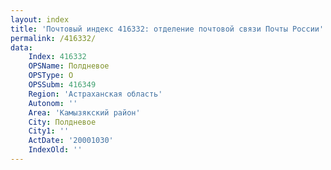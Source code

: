 ```yaml
---
layout: index
title: 'Почтовый индекс 416332: отделение почтовой связи Почты России'
permalink: /416332/
data:
    Index: 416332
    OPSName: Полдневое
    OPSType: О
    OPSSubm: 416349
    Region: 'Астраханская область'
    Autonom: ''
    Area: 'Камызякский район'
    City: Полдневое
    City1: ''
    ActDate: '20001030'
    IndexOld: ''
---
```

